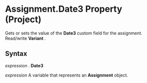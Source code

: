 
# Assignment.Date3 Property (Project)

Gets or sets the value of the  **Date3** custom field for the assignment. Read/write **Variant** .


## Syntax

 _expression_ . **Date3**

 _expression_ A variable that represents an **Assignment** object.


